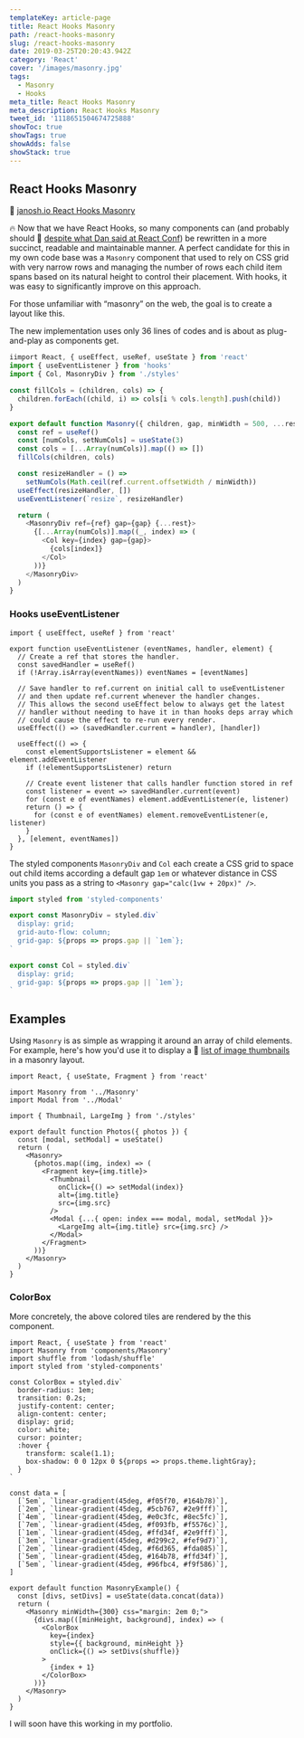 ```yaml
---
templateKey: article-page
title: React Hooks Masonry
path: /react-hooks-masonry
slug: /react-hooks-masonry
date: 2019-03-25T20:20:43.942Z
category: 'React'
cover: '/images/masonry.jpg'
tags:
  - Masonry
  - Hooks
meta_title: React Hooks Masonry
meta_description: React Hooks Masonry
tweet_id: '1118651504674725888'
showToc: true  
showTags: true 
showAdds: false 
showStack: true
---
```


## React Hooks Masonry

🔗 [janosh.io React Hooks Masonry](https://janosh.io/blog/react-hooks-masonry)

🔥 Now that we have React Hooks, so many components can (and probably should 🔗 [despite what Dan said at React Conf](https://youtu.be/dpw9EHDh2bM?t=3365)) be rewritten in a more succinct, readable and maintainable manner. A perfect candidate for this in my own code base was a `Masonry` component that used to rely on CSS grid with very narrow rows and managing the number of rows each child item spans based on its natural height to control their placement. With hooks, it was easy to significantly improve on this approach.

For those unfamiliar with “masonry” on the web, the goal is to create a layout like this.

<interactive-colorbox></interactive-colorbox>

The new implementation uses only 36 lines of codes and is about as plug-and-play as components get.

```jsx:title=src/components/masonry/index.js
iimport React, { useEffect, useRef, useState } from 'react'
import { useEventListener } from 'hooks'
import { Col, MasonryDiv } from './styles'

const fillCols = (children, cols) => {
  children.forEach((child, i) => cols[i % cols.length].push(child))
}

export default function Masonry({ children, gap, minWidth = 500, ...rest }) {
  const ref = useRef()
  const [numCols, setNumCols] = useState(3)
  const cols = [...Array(numCols)].map(() => [])
  fillCols(children, cols)

  const resizeHandler = () =>
    setNumCols(Math.ceil(ref.current.offsetWidth / minWidth))
  useEffect(resizeHandler, [])
  useEventListener(`resize`, resizeHandler)

  return (
    <MasonryDiv ref={ref} gap={gap} {...rest}>
      {[...Array(numCols)].map((_, index) => (
        <Col key={index} gap={gap}>
          {cols[index]}
        </Col>
      ))}
    </MasonryDiv>
  )
}
```

### Hooks useEventListener

```jsx:title=/hooks/useEventListener
import { useEffect, useRef } from 'react'

export function useEventListener (eventNames, handler, element) {
  // Create a ref that stores the handler.
  const savedHandler = useRef()
  if (!Array.isArray(eventNames)) eventNames = [eventNames]

  // Save handler to ref.current on initial call to useEventListener
  // and then update ref.current whenever the handler changes.
  // This allows the second useEffect below to always get the latest
  // handler without needing to have it in than hooks deps array which
  // could cause the effect to re-run every render.
  useEffect(() => (savedHandler.current = handler), [handler])

  useEffect(() => {
    const elementSupportsListener = element && element.addEventListener
    if (!elementSupportsListener) return

    // Create event listener that calls handler function stored in ref
    const listener = event => savedHandler.current(event)
    for (const e of eventNames) element.addEventListener(e, listener)
    return () => {
      for (const e of eventNames) element.removeEventListener(e, listener)
    }
  }, [element, eventNames])
}

```

The styled components `MasonryDiv` and `Col` each create a CSS grid to space out child items according a default gap `1em` or whatever distance in CSS units you pass as a string to `<Masonry gap="calc(1vw + 20px)" />`.

```js:title=src/components/masonry/styled.js
import styled from 'styled-components'

export const MasonryDiv = styled.div`
  display: grid;
  grid-auto-flow: column;
  grid-gap: ${props => props.gap || `1em`};
`

export const Col = styled.div`
  display: grid;
  grid-gap: ${props => props.gap || `1em`};
`
```

## Examples

Using `Masonry` is as simple as wrapping it around an array of child elements. For example, here's how you'd use it to display a 🔗 [list of image thumbnails](https://janosh.io/nature) in a masonry layout.

```jsx{3,11,24}
import React, { useState, Fragment } from 'react'

import Masonry from '../Masonry'
import Modal from '../Modal'

import { Thumbnail, LargeImg } from './styles'

export default function Photos({ photos }) {
  const [modal, setModal] = useState()
  return (
    <Masonry>
      {photos.map((img, index) => (
        <Fragment key={img.title}>
          <Thumbnail
            onClick={() => setModal(index)}
            alt={img.title}
            src={img.src}
          />
          <Modal {...{ open: index === modal, modal, setModal }}>
            <LargeImg alt={img.title} src={img.src} />
          </Modal>
        </Fragment>
      ))}
    </Masonry>
  )
}
```

### ColorBox

More concretely, the above colored tiles are rendered by the this component.

```jsx:title=src/components/ColorBox
import React, { useState } from 'react'
import Masonry from 'components/Masonry' 
import shuffle from 'lodash/shuffle'
import styled from 'styled-components'

const ColorBox = styled.div`
  border-radius: 1em;
  transition: 0.2s;
  justify-content: center;
  align-content: center;
  display: grid;
  color: white;
  cursor: pointer;
  :hover {
    transform: scale(1.1);
    box-shadow: 0 0 12px 0 ${props => props.theme.lightGray};
  }
`

const data = [
  [`5em`, `linear-gradient(45deg, #f05f70, #164b78)`],
  [`2em`, `linear-gradient(45deg, #5cb767, #2e9fff)`],
  [`4em`, `linear-gradient(45deg, #e0c3fc, #8ec5fc)`],
  [`7em`, `linear-gradient(45deg, #f093fb, #f5576c)`],
  [`1em`, `linear-gradient(45deg, #ffd34f, #2e9fff)`],
  [`3em`, `linear-gradient(45deg, #d299c2, #fef9d7)`],
  [`2em`, `linear-gradient(45deg, #f6d365, #fda085)`],
  [`5em`, `linear-gradient(45deg, #164b78, #ffd34f)`],
  [`5em`, `linear-gradient(45deg, #96fbc4, #f9f586)`],
]

export default function MasonryExample() {
  const [divs, setDivs] = useState(data.concat(data))
  return (
    <Masonry minWidth={300} css="margin: 2em 0;"> 
      {divs.map(([minHeight, background], index) => (
        <ColorBox
          key={index}
          style={{ background, minHeight }}
          onClick={() => setDivs(shuffle)}
        >
          {index + 1}
        </ColorBox>
      ))}
    </Masonry>
  )
}
```

I will soon have this working in my portfolio.
